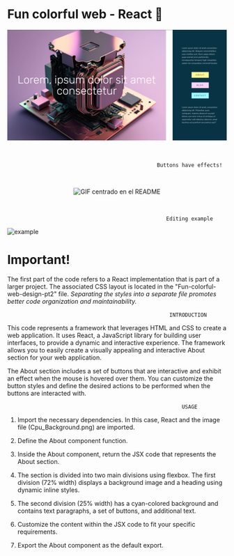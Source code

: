 # Fun colorful web - React 💛

![Colourful Web Design](Web-Design.png)

<br>

                                                    Buttons have effects!

<br>

<p align="center">
  <img src="https://github.com/valeriaRaizzman/Fun-colorful-web-design/assets/132442225/4ebef49b-9237-4a8e-bee3-faaf7ba3dc65" alt="GIF centrado en el README">
</p>

<br>

                                                       Editing example
![example](https://github.com/valeriaRaizzman/Fun-colorful-web-design/assets/132442225/57e4b10a-c31b-4573-b2f6-a3c23d8c84be)


                                          
# Important!

The first part of the code refers to a React implementation that is part of a larger project. The associated CSS layout is located in the "Fun-colorful-web-design-pt2" file.
<I>Separating the styles into a separate file promotes better code organization and maintainability.</i>

                                                        INTRODUCTION

This code represents a framework that leverages HTML and CSS to create a web application. It uses React, a JavaScript library for building user interfaces, to provide a dynamic and interactive experience. The framework allows you to easily create a visually appealing and interactive About section for your web application.

The About section includes a set of buttons that are interactive and exhibit an effect when the mouse is hovered over them.
You can customize the button styles and define the desired actions to be performed when the buttons are interacted with.


                                                            USAGE
                                                            
1. Import the necessary dependencies. In this case, React and the image file (Cpu_Background.png) are imported.

2. Define the About component function.

3. Inside the About component, return the JSX code that represents the About section.

4. The section is divided into two main divisions using flexbox. The first division (72% width) displays a background image and a heading using dynamic inline styles.

5. The second division (25% width) has a cyan-colored background and contains text paragraphs, a set of buttons, and additional text.

6. Customize the content within the JSX code to fit your specific requirements.

7. Export the About component as the default export.





